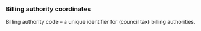 ### Billing authority coordinates

Billing authority code – a unique identifier for (council tax) billing authorities.
